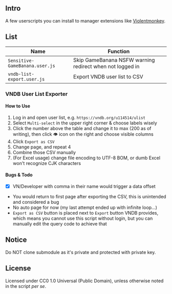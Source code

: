 ## Intro

A few userscripts you can install to manager extensions like [Violentmonkey](https://violentmonkey.github.io).

## List


| Name | Function |
| ---- | ---- |
| `Sensitive-GameBanana.user.js` | Skip GameBanana NSFW warning redirect when not logged in |
| `vndb-list-export.user.js` | Export VNDB user list to CSV |

### VNDB User List Exporter

#### How to Use

1. Log in and open user list, e.g. `https://vndb.org/u114514/ulist`
2. Select `Multi-select` in the upper right corner & choose labels wisely
3. Click the number above the table and change it to max (200 as of writing), then click 👁️ icon on the right and choose visible columns
4. Click `Export as CSV`
5. Change page, and repeat 4
6. Combine those CSV manually
7. (For Excel usage) change file encoding to UTF-8 BOM, or dumb Excel won't recognize CJK characters

#### Bugs & Todo

- [x] VN/Developer with comma in their name would trigger a data offset
- You would return to first page after exporting the CSV, this is unintended and considered a bug
- No auto page for now (my last attempt ended up with infinite loop...)
- `Export as CSV` button is placed next to `Export` button VNDB provides, which means you cannot use this script without login, but you can manually edit the query code to achieve that 

## Notice

Do NOT clone submodule as it's private and protected with private key.

## License

Licensed under CC0 1.0 Universal (Public Domain), unless otherwise noted in the script *per se*.

